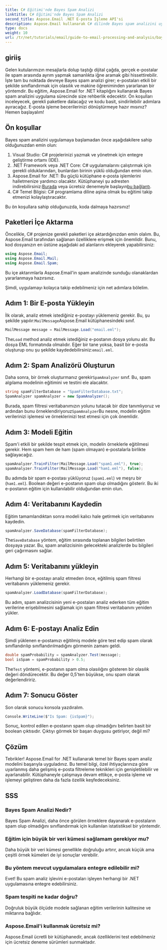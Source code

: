 ```yaml
---
title: C# Eğitimi'nde Bayes Spam Analizi
linktitle: C# Eğitimi'nde Bayes Spam Analizi
second_title: Aspose.Email .NET E-posta İşleme API'si
description: Aspose.Email kullanarak C# dilinde Bayes spam analizini uygulamayı öğrenin. Etkili e-posta filtrelemesi için kod içgörüleriyle adım adım eğitim.
type: docs
weight: 10
url: /tr/net/tutorials/email/guide-to-email-processing-and-analysis/bayesian-spam-analysis-in-csharp/
---
```

## giriiş

Gelen kutularımızın mesajlarla dolup taştığı dijital çağda, gerçek e-postalar ile spam arasında ayrım yapmak samanlıkta iğne aramak gibi hissettirebilir. İşte tam bu noktada devreye Bayes spam analizi girer; e-postaları etkili bir şekilde sınıflandırmak için olasılık ve makine öğreniminden yararlanan bir yöntemdir. Bu eğitim, Aspose.Email for .NET kitaplığını kullanarak Bayes spam analizini uygulama sürecinde size rehberlik edecektir. Ön koşulları inceleyecek, gerekli paketlere dalacağız ve kodu basit, sindirilebilir adımlara ayıracağız. E-posta işleme becerilerinizi dönüştürmeye hazır mısınız? Hemen başlayalım!

## Ön koşullar

Bayes spam analizini uygulamaya başlamadan önce aşağıdakilere sahip olduğunuzdan emin olun:

1. Visual Studio: C# projelerinizi yazmak ve yönetmek için entegre geliştirme ortamı (IDE).
2. .NET Framework veya .NET Core: C# uygulamalarını çalıştırmak için gerekli olduklarından, bunlardan birinin yüklü olduğundan emin olun.
3. Aspose.Email for .NET: Bu güçlü kütüphane e-posta işlemlerini halletmenize yardımcı olacaktır. Kütüphaneyi şu adresten indirebilirsiniz:[Burada](https://releases.aspose.com/email/net/) veya ücretsiz denemeyle başlayın[bu bağlantı](https://releases.aspose.com/).
4. C# Temel Bilgisi: C# programlama diline aşina olmak bu eğitimi takip etmenizi kolaylaştıracaktır.

Bu ön koşullara sahip olduğunuzda, koda dalmaya hazırsınız!

## Paketleri İçe Aktarma

Öncelikle, C# projenize gerekli paketleri içe aktardığınızdan emin olalım. Bu, Aspose.Email tarafından sağlanan özelliklere erişmek için önemlidir. Bunu, kod dosyanızın en üstüne aşağıdaki ad alanlarını ekleyerek yapabilirsiniz:

```csharp
using Aspose.Email;
using Aspose.Email.Mail;
using Aspose.Email.Spam;
```

Bu içe aktarımlarla Aspose.Email'in spam analizinde sunduğu olanaklardan yararlanmaya hazırsınız.

Şimdi, uygulamayı kolayca takip edebilmeniz için net adımlara bölelim.

## Adım 1: Bir E-posta Yükleyin

 İlk olarak, analiz etmek istediğiniz e-postayı yüklemeniz gerekir. Bu, şu şekilde yapılır:`MailMessage`Aspose.Email kütüphanesindeki sınıf. 

```csharp
MailMessage message = MailMessage.Load("email.eml");
```

 The`Load` method analiz etmek istediğiniz e-postanın dosya yolunu alır. Bu dosya EML formatında olmalıdır. Eğer bir tane yoksa, basit bir e-posta oluşturup onu şu şekilde kaydedebilirsiniz:`email.eml`.

## Adım 2: Spam Analizörü Oluşturun

 Daha sonra, bir örnek oluşturmanız gerekir`SpamAnalyzer` sınıf. Bu, spam algılama modelinin eğitimini ve testini ele alacaktır.

```csharp
string spamFilterDatabase = "SpamFilterDatabase.txt";
SpamAnalyzer spamAnalyzer = new SpamAnalyzer();
```

 Burada, spam filtresi veritabanımızın yolunu tutacak bir dize tanımlıyoruz ve ardından bunu örneklendiriyoruz`SpamAnalyzer`Bu nesne, modelin eğitim verilerinizi işlemesi ve örneklerinizi test etmesi için çok önemlidir.

## Adım 3: Modeli Eğitin

Spam'i etkili bir şekilde tespit etmek için, modelin örneklerle eğitilmesi gerekir. Hem spam hem de ham (spam olmayan) e-postalarla birlikte sağlayacağız.

```csharp
spamAnalyzer.TrainFilter(MailMessage.Load("spam1.eml"), true);
spamAnalyzer.TrainFilter(MailMessage.Load("ham1.eml"), false);
```

Bu adımda bir spam e-postası yüklüyoruz (`spam1.eml`) ve meşru bir (`ham1.eml`). Boolean değeri e-postanın spam olup olmadığını gösterir. Bu iki e-postanın eğitim için kullanılabilir olduğundan emin olun.

## Adım 4: Veritabanını Kaydedin

Eğitim tamamlandıktan sonra modeli kalıcı hale getirmek için veritabanını kaydedin.

```csharp
spamAnalyzer.SaveDatabase(spamFilterDatabase);
```

 The`SaveDatabase` yöntem, eğitim sırasında toplanan bilgileri belirtilen dosyaya yazar. Bu, spam analizcisinin gelecekteki analizlerde bu bilgileri geri çağırmasını sağlar.

## Adım 5: Veritabanını yükleyin

Herhangi bir e-postayı analiz etmeden önce, eğitilmiş spam filtresi veritabanını yüklemeniz gerekir.

```csharp
spamAnalyzer.LoadDatabase(spamFilterDatabase);
```

Bu adım, spam analizcisinin yeni e-postaları analiz ederken tüm eğitim verilerine erişebilmesini sağlamak için spam filtresi veritabanını yeniden yükler.

## Adım 6: E-postayı Analiz Edin

Şimdi yüklenen e-postamızı eğitilmiş modele göre test edip spam olarak sınıflandırılıp sınıflandırılmadığını görmenin zamanı geldi. 

```csharp
double spamProbability = spamAnalyzer.Test(message);
bool isSpam = spamProbability > 0.5;
```

 The`Test` yöntemi, e-postanın spam olma olasılığını gösteren bir olasılık değeri döndürecektir. Bu değer 0,5'ten büyükse, onu spam olarak değerlendiririz.

## Adım 7: Sonucu Göster

Son olarak sonucu konsola yazdıralım.

```csharp
Console.WriteLine($"Is Spam: {isSpam}");
```

Sonuç, kontrol edilen e-postanın spam olup olmadığını belirten basit bir boolean çıktısıdır. Çıktıyı görmek bir başarı duygusu getiriyor, değil mi?

## Çözüm

Tebrikler! Aspose.Email for .NET kullanarak temel bir Bayes spam analiz modelini başarıyla uyguladınız. Bu temel bilgi, özel ihtiyaçlarınıza göre uyarlanmış daha gelişmiş e-posta filtreleme teknikleri için genişletilebilir ve ayarlanabilir. Kütüphaneyle çalışmaya devam ettikçe, e-posta işleme ve işlemeyi geliştiren daha da fazla özellik keşfedeceksiniz.

## SSS 

### Bayes Spam Analizi Nedir?
Bayes Spam Analizi, daha önce görülen örneklere dayanarak e-postaların spam olup olmadığını sınıflandırmak için kullanılan istatistiksel bir yöntemdir.

### Eğitim için büyük bir veri kümesi sağlamam gerekiyor mu?
Daha büyük bir veri kümesi genellikle doğruluğu artırır, ancak küçük ama çeşitli örnek kümeleri de iyi sonuçlar verebilir.

### Bu yöntem mevcut uygulamalara entegre edilebilir mi?
Evet! Bu spam analiz işlevini e-postaları işleyen herhangi bir .NET uygulamasına entegre edebilirsiniz.

### Spam tespiti ne kadar doğru?
Doğruluk büyük ölçüde modele sağlanan eğitim verilerinin kalitesine ve miktarına bağlıdır.

### Aspose.Email'i kullanmak ücretsiz mi?
Aspose.Email ücretli bir kütüphanedir, ancak özelliklerini test edebilmeniz için ücretsiz deneme sürümleri sunmaktadır.
